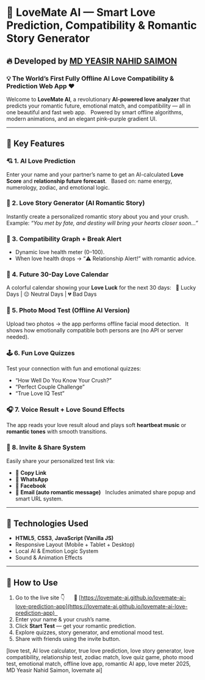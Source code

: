 # 💞 LoveMate AI — Smart Love Prediction, Compatibility & Romantic Story Generator

## 🔥 Developed by [MD YEASIR NAHID SAIMON](https://github.com/lovemate-Ai)

### 💡 The World’s First Fully Offline AI Love Compatibility & Prediction Web App ❤️

Welcome to **LoveMate AI**, a revolutionary **AI-powered love analyzer** that predicts your romantic future, emotional match, and compatibility — all in one beautiful and fast web app.  
Powered by smart offline algorithms, modern animations, and an elegant pink–purple gradient UI.

---

## 🌟 Key Features

### 💘 1. AI Love Prediction
Enter your name and your partner’s name to get an AI-calculated **Love Score** and **relationship future forecast**.  
Based on: name energy, numerology, zodiac, and emotional logic.

### 💌 2. Love Story Generator (AI Romantic Story)
Instantly create a personalized romantic story about you and your crush.  
Example: _“You met by fate, and destiny will bring your hearts closer soon…”_

### 💍 3. Compatibility Graph + Break Alert
- Dynamic love health meter (0–100).  
- When love health drops → “⚠️ Relationship Alert!” with romantic advice.

### 📅 4. Future 30-Day Love Calendar
A colorful calendar showing your **Love Luck** for the next 30 days:  
💖 Lucky Days | 😐 Neutral Days | 💔 Bad Days

### 🧠 5. Photo Mood Test (Offline AI Version)
Upload two photos → the app performs offline facial mood detection.  
It shows how emotionally compatible both persons are (no API or server needed).

### 🕹️ 6. Fun Love Quizzes
Test your connection with fun and emotional quizzes:  
- “How Well Do You Know Your Crush?”  
- “Perfect Couple Challenge”  
- “True Love IQ Test”

### 🎧 7. Voice Result + Love Sound Effects
The app reads your love result aloud and plays soft **heartbeat music** or **romantic tones** with smooth transitions.

### 💞 8. Invite & Share System
Easily share your personalized test link via:
- 🔗 **Copy Link**
- 💬 **WhatsApp**
- 📘 **Facebook**
- 📧 **Email (auto romantic message)**  
Includes animated share popup and smart URL system.

---

## 🧠 Technologies Used
- **HTML5**, **CSS3**, **JavaScript (Vanilla JS)**  
- Responsive Layout (Mobile + Tablet + Desktop)  
- Local AI & Emotion Logic System  
- Sound & Animation Effects  

---

## 🚀 How to Use
1. Go to the live site 👇  
   🔗 [https://lovemate-ai.github.io/lovemate-ai-love-prediction-app](https://lovemate-ai.github.io/lovemate-ai-love-prediction-app)  
2. Enter your name & your crush’s name.  
3. Click **Start Test** — get your romantic prediction.  
4. Explore quizzes, story generator, and emotional mood test.  
5. Share with friends using the invite button.  




[love test, AI love calculator, true love prediction, love story generator, love compatibility, relationship test, zodiac match, love quiz game, photo mood test, emotional match, offline love app, romantic AI app, love meter 2025, MD Yeasir Nahid Saimon, lovemate ai]
